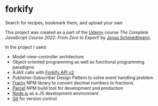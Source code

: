 # forkify

Search for recipes, bookmark them, and upload your own

This project was created as a part of the [Udemy](https://www.udemy.com/ 'Udemy') course _The Complete JavaScript Course 2022: From Zero to Expert!_ by [Jonas Schmedtmann](https://twitter.com/jonasschmedtman 'Jonas Schmedtmann on Twitter').

In the project I used:

- Model-view-controller architecture
- Object-oriented programming as well as functional programming paradigms
- AJAX calls with [Forkify API v2](https://forkify-api.herokuapp.com/v2 'Forkify API v2')
- Publisher-Subscriber Design Pattern to solve event handling problem
- [Fracty](https://npm.io/package/fracty 'Fracty Docs') NPM library to convert decimal numbers to fractions
- [Parcel](https://parceljs.org/ 'Parcel') NPM build tool for development and production
- [Node.js](https://nodejs.org/en/ 'Node.js') as a JS development environment
- [Git](https://git-scm.com/ 'Git') for version control
